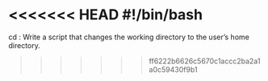 <<<<<<< HEAD
#!/bin/bash
=======
cd : Write a script that changes the working directory to the user’s home directory.
>>>>>>> ff6222b6626c5670c1accc2ba2a1a0c59430f9b1
